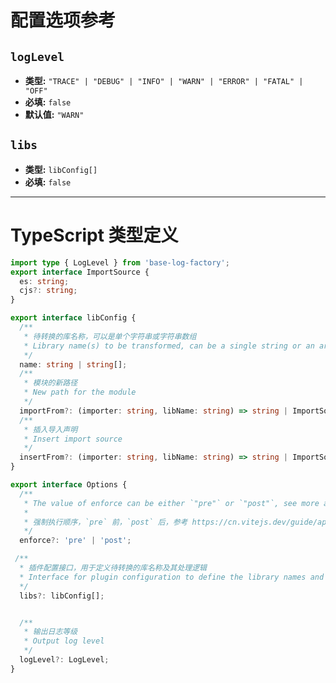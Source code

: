 # 配置选项参考

## `logLevel`
* **类型:** `"TRACE" | "DEBUG" | "INFO" | "WARN" | "ERROR" | "FATAL" | "OFF"`
* **必填:** `false`
* **默认值:** `"WARN"`

## `libs`
* **类型:** `libConfig[]`
* **必填:** `false`

---

# TypeScript 类型定义

```typescript
import type { LogLevel } from 'base-log-factory';
export interface ImportSource {
  es: string;
  cjs?: string;
}

export interface libConfig {
  /**
   * 待转换的库名称，可以是单个字符串或字符串数组
   * Library name(s) to be transformed, can be a single string or an array of strings
   */
  name: string | string[];
  /**
   * 模块的新路径
   * New path for the module
   */
  importFrom?: (importer: string, libName: string) => string | ImportSource;
  /**
   * 插入导入声明
   * Insert import source
   */
  insertFrom?: (importer: string, libName: string) => string | ImportSource | Array<string | ImportSource>;
}

export interface Options {
  /**
   * The value of enforce can be either `"pre"` or `"post"`, see more at https://vitejs.dev/guide/api-plugin.html#plugin-ordering.
   *
   * 强制执行顺序，`pre` 前，`post` 后，参考 https://cn.vitejs.dev/guide/api-plugin.html#plugin-ordering。
   */
  enforce?: 'pre' | 'post';

 /**
  * 插件配置接口，用于定义待转换的库名称及其处理逻辑
  * Interface for plugin configuration to define the library names and processing logic
  */
  libs?: libConfig[];


  /**
   * 输出日志等级
   * Output log level
   */
  logLevel?: LogLevel;
}
```